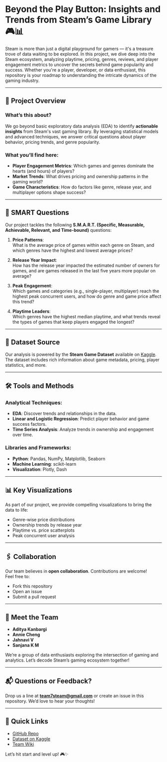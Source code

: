 # Beyond the Play Button: Insights and Trends from Steam’s Game Library 🎮📊

Steam is more than just a digital playground for gamers — it's a treasure trove of data waiting to be explored. In this project, we dive deep into the Steam ecosystem, analyzing playtime, pricing, genres, reviews, and player engagement metrics to uncover the secrets behind game popularity and success. Whether you're a player, developer, or data enthusiast, this repository is your roadmap to understanding the intricate dynamics of the gaming industry.

---

## 🚀 Project Overview

### What’s this about?  
We go beyond basic exploratory data analysis (EDA) to identify **actionable insights** from Steam's vast gaming library. By leveraging statistical models and advanced techniques, we answer critical questions about player behavior, pricing trends, and genre popularity.

### What you’ll find here:
- **Player Engagement Metrics**: Which games and genres dominate the hearts (and hours) of players?  
- **Market Trends**: What drives pricing and ownership patterns in the gaming world?  
- **Game Characteristics**: How do factors like genre, release year, and multiplayer options shape success?  

---

## 🧠 SMART Questions

Our project tackles the following **S.M.A.R.T. (Specific, Measurable, Achievable, Relevant, and Time-bound)** questions:

1. **Price Patterns**:  
   What is the average price of games within each genre on Steam, and which genres have the highest and lowest average prices?

2. **Release Year Impact**:  
   How has the release year impacted the estimated number of owners for games, and are games released in the last five years more popular on average?

3. **Peak Engagement**:  
   Which games and categories (e.g., single-player, multiplayer) reach the highest peak concurrent users, and how do genre and game price affect this trend?

4. **Playtime Leaders**:  
   Which genres have the highest median playtime, and what trends reveal the types of games that keep players engaged the longest?

---

## 📂 Dataset Source  
Our analysis is powered by the **Steam Game Dataset** available on [Kaggle](https://www.kaggle.com). The dataset includes rich information about game metadata, pricing, player statistics, and more.

---

## 🛠️ Tools and Methods

### Analytical Techniques:  
- **EDA**: Discover trends and relationships in the data.  
- **Linear and Logistic Regression**: Predict player behavior and game success factors.  
- **Time Series Analysis**: Analyze trends in ownership and engagement over time.  

### Libraries and Frameworks:  
- **Python**: Pandas, NumPy, Matplotlib, Seaborn  
- **Machine Learning**: scikit-learn  
- **Visualization**: Plotly, Dash  

---

## 📊 Key Visualizations  
As part of our project, we provide compelling visualizations to bring the data to life:
- Genre-wise price distributions  
- Ownership trends by release year  
- Playtime vs. price scatterplots  
- Peak concurrent user analysis  

---

## 🖇️ Collaboration  

Our team believes in **open collaboration**. Contributions are welcome!  
Feel free to:
- Fork this repository  
- Open an issue  
- Submit a pull request  

---

## 🤝 Meet the Team  

- **Aditya Kanbargi**  
- **Annie Cheng**  
- **Jahnavi V**  
- **Sanjana K M**  

We’re a group of data enthusiasts exploring the intersection of gaming and analytics. Let’s decode Steam’s gaming ecosystem together!

---

## 📬 Questions or Feedback?

Drop us a line at **team7steam@gmail.com** or create an issue in this repository. We’d love to hear your thoughts!

---

## 🔗 Quick Links

- [GitHub Repo](https://github.com/Team7/SteamGameAnalysis)  
- [Dataset on Kaggle](https://www.kaggle.com)  
- [Team Wiki](https://github.com/Team7/SteamGameAnalysis/wiki)  

Let’s hit start and level up! 🎮✨

